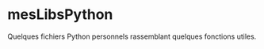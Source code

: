 mesLibsPython
=============

Quelques fichiers Python personnels rassemblant quelques fonctions utiles. 